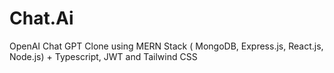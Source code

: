 # Chat.Ai
OpenAI Chat GPT Clone using MERN Stack ( MongoDB, Express.js, React.js, Node.js) + Typescript, JWT and Tailwind CSS
